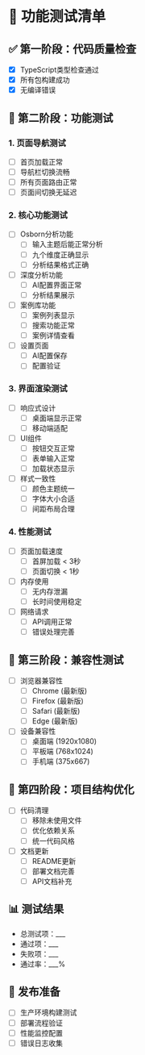 # 🧪 功能测试清单

## ✅ 第一阶段：代码质量检查
- [x] TypeScript类型检查通过
- [x] 所有包构建成功
- [x] 无编译错误

## 🔄 第二阶段：功能测试

### 1. 页面导航测试
- [ ] 首页加载正常
- [ ] 导航栏切换流畅
- [ ] 所有页面路由正常
- [ ] 页面间切换无延迟

### 2. 核心功能测试
- [ ] Osborn分析功能
  - [ ] 输入主题后能正常分析
  - [ ] 九个维度正确显示
  - [ ] 分析结果格式正确
- [ ] 深度分析功能
  - [ ] AI配置界面正常
  - [ ] 分析结果展示
- [ ] 案例库功能
  - [ ] 案例列表显示
  - [ ] 搜索功能正常
  - [ ] 案例详情查看
- [ ] 设置页面
  - [ ] AI配置保存
  - [ ] 配置验证

### 3. 界面渲染测试
- [ ] 响应式设计
  - [ ] 桌面端显示正常
  - [ ] 移动端适配
- [ ] UI组件
  - [ ] 按钮交互正常
  - [ ] 表单输入正常
  - [ ] 加载状态显示
- [ ] 样式一致性
  - [ ] 颜色主题统一
  - [ ] 字体大小合适
  - [ ] 间距布局合理

### 4. 性能测试
- [ ] 页面加载速度
  - [ ] 首屏加载 < 3秒
  - [ ] 页面切换 < 1秒
- [ ] 内存使用
  - [ ] 无内存泄漏
  - [ ] 长时间使用稳定
- [ ] 网络请求
  - [ ] API调用正常
  - [ ] 错误处理完善

## 🔄 第三阶段：兼容性测试
- [ ] 浏览器兼容性
  - [ ] Chrome (最新版)
  - [ ] Firefox (最新版)
  - [ ] Safari (最新版)
  - [ ] Edge (最新版)
- [ ] 设备兼容性
  - [ ] 桌面端 (1920x1080)
  - [ ] 平板端 (768x1024)
  - [ ] 手机端 (375x667)

## 🔄 第四阶段：项目结构优化
- [ ] 代码清理
  - [ ] 移除未使用文件
  - [ ] 优化依赖关系
  - [ ] 统一代码风格
- [ ] 文档更新
  - [ ] README更新
  - [ ] 部署文档完善
  - [ ] API文档补充

## 📊 测试结果
- 总测试项：___
- 通过项：___
- 失败项：___
- 通过率：___%

## 🚀 发布准备
- [ ] 生产环境构建测试
- [ ] 部署流程验证
- [ ] 性能监控配置
- [ ] 错误日志收集
